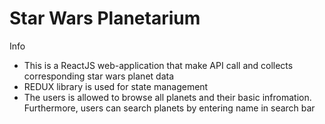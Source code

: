 # Star Wars Planetarium

Info

* This is a ReactJS web-application that make API call and collects corresponding star wars planet data 
* REDUX library is used for state management 
* The users is allowed to browse all planets and their basic infromation. Furthermore, users can search planets by entering name in search bar
